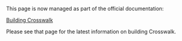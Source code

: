 This page is now managed as part of the official documentation:

[Building Crosswalk](#contribute/Building-Crosswalk)

Please see that page for the latest information on building Crosswalk. 
